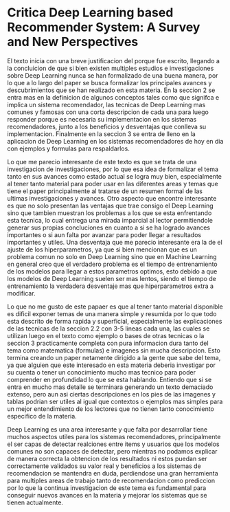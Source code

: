 # Critica Deep Learning based Recommender System: A Survey and New Perspectives

El texto inicia con una breve justificacion del porque fue escrito, llegando a la concluicion de que si bien existen multiples estudios e investigaciones sobre Deep Learning nunca se han formalizado de una buena manera, por lo que a lo largo del paper se busca formalizar los principales avances y descubrimientos que se han realizado en esta materia. En la seccion 2 se entra mas en la definicion de algunos conceptos tales como que signifca e implica un sistema recomendador, las tecnicas de Deep Learning mas comunes y famosas con una corta descripcion de cada una para luego responder porque es necesaria su implementacion en los sistemas recomendadores, junto a los beneficios y desventajas que conlleva su implementacion. Finalmente en la seccion 3 se entra de lleno en la aplicacion de Deep Learning en los sistemas recomendadores de hoy en dia con ejemplos y formulas para respaldarlos.

Lo que me parecio interesante de este texto es que se trata de una investigacion de investigaciones, por lo que esa idea de formalizar el tema tanto en sus avances como estado actual se logra muy bien, especialmente al tener tanto material para poder usar en las diferentes areas y temas que tiene el paper principalmente al tratarse de un resumen formal de las ultimas investigaciones y avances. Otro aspecto que encontre interesante es que no solo presentan las ventajas que trae consigo el Deep Learning sino que tambien muestran los problemas a los que se esta enfrentando esta tecnica, lo cual entrega una mirada imparcial al lector permitiendole generar sus propias concluciones en cuanto a si se ha logrado avances importantes o si aun falta por avanzar para poder llegar a resultados importantes y utiles. Una desventaja que me parecio interesante era la de el ajuste de los hiperparametros, ya que si bien mencionan que es un problema comun no solo en Deep Learning sino que en Machine Learning en general creo que el verdadero problema es el tiempo de entrenamiento de los modelos para llegar a estos parametros optimos, esto debido a que los modelos de Deep Learning suelen ser mas lentos, siendo el tiempo de entrenamiento la verdadera desventaje mas que hiperparametros extra a modificar.

Lo que no me gusto de este papaer es que al tener tanto material disponible es dificil exponer temas de una manera simple y resumida por lo que todo esta descrito de forma rapida y superficial, especialmente las explicaciones de las  tecnicas de la seccion 2.2 con 3-5 lineas cada una, las cuales se utilizan luego en el texto como ejemplo o bases de otras tecnicas o la seccion 3 practicamente completa con pura informacion dura tanto del tema como matematica (formulas) e imagenes sin mucha descripcion. Esto termina creando un paper netamente dirigido a la gente que sabe del tema, ya que alguien que este interesado en esta materia deberia investigar por su cuenta o tener un conocimiento mucho mas tecnico para poder comprender en profundidad lo que se esta hablando. Entiendo que si se entra en mucho mas detalle se terminara generando un texto demaciado extenso, pero aun asi ciertas descripciones en los pies de las imagenes y tablas podrian ser utiles al igual que contextos o ejemplos mas simples para un mejor entendimiento de los lectores que no tienen tanto conocimiento especifico de la materia.

Deep Learning es una area interesante y que falta por desarrollar tiene muchos aspectos utiles para los sistemas recomendadores, principalmente el ser capas de detectar realciones entre items y usuarios que los modelos comunes no son capaces de detectar, pero mientras no podamos explicar de manera correcta la obtencion de los resultados ni estos puedan ser correctamente validados su valor real y beneficios a los sistemas de recomendacion se mantendra en duda, perdiendose una gran herramienta para multiples areas de trabajo tanto de recomendacion como prediccion por lo que la continua investigacion de este tema es fundamental para conseguir nuevos avances en la materia y mejorar los sistemas que se tienen actualmente.